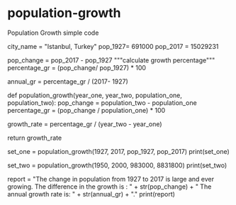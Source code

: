 # population-growth
Population Growth simple code

city_name = "Istanbul, Turkey"
pop_1927= 691000
pop_2017 = 15029231

pop_change = pop_2017 - pop_1927
"""calculate growth percentage"""
percentage_gr = (pop_change/ pop_1927) * 100

annual_gr = percentage_gr / (2017- 1927)

def population_growth(year_one, year_two, population_one, population_two):
  pop_change = population_two - population_one
  percentage_gr = (pop_change / population_one) * 100
  
  growth_rate = percentage_gr / (year_two - year_one)
  
  return growth_rate

set_one = population_growth(1927, 2017, pop_1927, pop_2017)
print(set_one)

set_two = population_growth(1950, 2000, 983000, 8831800)
print(set_two)

report = "The change in population from 1927 to 2017 is large and ever growing. The difference in the growth is : " + str(pop_change) + " The annual growth rate is: " + str(annual_gr) + "."
print(report)
